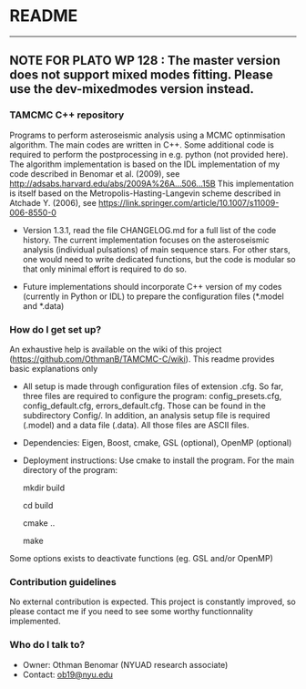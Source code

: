 # README #

---
**NOTE FOR PLATO WP 128** : The master version does not support mixed modes fitting. Please use the dev-mixedmodes version instead. 
---

### TAMCMC C++ repository ###

Programs to perform asteroseismic analysis using a MCMC optinmisation algorithm. The main codes are written in C++. Some additional code is required to perform the postprocessing in e.g. python (not provided here). 
The algorithm implementation is based on the IDL implementation of my code described in Benomar et al. (2009), see http://adsabs.harvard.edu/abs/2009A%26A...506...15B
This implementation is itself based on the Metropolis-Hasting-Langevin scheme described in Atchade Y. (2006), see https://link.springer.com/article/10.1007/s11009-006-8550-0

* Version 1.3.1, read the file CHANGELOG.md for a full list of the code history.
	The current implementation focuses on the asteroseismic analysis (individual pulsations) of main sequence stars. For other stars, one would need to write
	dedicated functions, but the code is modular so that only minimal effort is required to do so. 
	
* Future implementations should incorporate C++ version of my codes (currently in Python or IDL) to prepare the configuration files (*.model and *.data)

### How do I get set up? ###

An exhaustive help is available on the wiki of this project (https://github.com/OthmanB/TAMCMC-C/wiki). This readme provides basic explanations only

* All setup is made through configuration files of extension .cfg. So far, three files are required to configure the program: config_presets.cfg, config_default.cfg, errors_default.cfg. Those can be found in the subdirectory Config/.
In addition, an analysis setup file is required (.model) and a data file (.data). All those files are ASCII files.

* Dependencies: Eigen, Boost, cmake,  GSL (optional), OpenMP (optional)


* Deployment instructions: 
Use cmake to install the program. For the main directory of the program:

	mkdir build
	
	cd build
	
	cmake ..
	
	make
	
Some options exists to deactivate functions (eg. GSL and/or OpenMP)

### Contribution guidelines ###

No external contribution is expected. This project is constantly improved, so please contact me if you need to see some worthy functionnality implemented. 

### Who do I talk to? ###

* Owner: Othman Benomar (NYUAD research associate)
* Contact: ob19@nyu.edu
